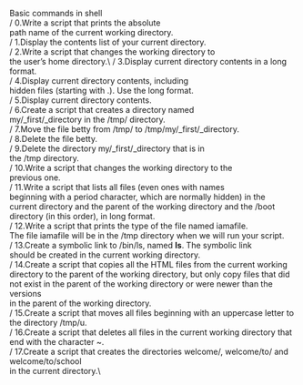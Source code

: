 Basic commands in shell\
/ 0.Write a script that prints the absolute\
path name of the current working directory.\
/ 1.Display the contents list of your current directory.\
/ 2.Write a script that changes the working directory to\
the user’s home directory.\ 
/ 3.Display current directory contents in a long format.\
/ 4.Display current directory contents, including\
hidden files (starting with .). Use the long format.\
/ 5.Display current directory contents.\
/ 6.Create a script that creates a directory named\
my/_first/_directory in the /tmp/ directory.\
/ 7.Move the file betty from /tmp/ to /tmp/my/_first/_directory.\
/ 8.Delete the file betty.\
/ 9.Delete the directory my/_first/_directory that is in\
the /tmp directory.\
/ 10.Write a script that changes the working directory to the\
previous one.\
/ 11.Write a script that lists all files (even ones with names\
beginning with a period character, which are normally hidden) in the\
current directory and the parent of the working directory and the /boot\
directory (in this order), in long format.\
/ 12.Write a script that prints the type of the file named iamafile.\
The file iamafile will be in the /tmp directory when we will run your script.\
/ 13.Create a symbolic link to /bin/ls, named __ls__. The symbolic link\
should be created in the current working directory.\
/ 14.Create a script that copies all the HTML files from the current working\
directory to the parent of the working directory, but only copy files that did\
not exist in the parent of the working directory or were newer than the versions\
in the parent of the working directory.\
/ 15.Create a script that moves all files beginning with an uppercase letter to\
the directory /tmp/u.\
/ 16.Create a script that deletes all files in the current working directory that\
end with the character ~.\
/ 17.Create a script that creates the directories welcome/, welcome/to/ and welcome/to/school\
in the current directory.\
